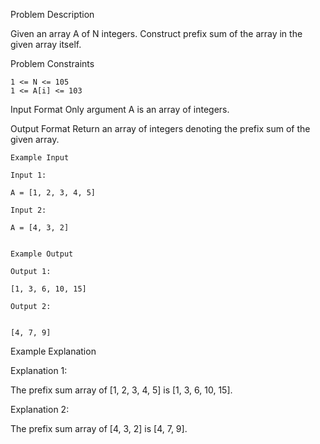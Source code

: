 Problem Description

Given an array A of N integers. Construct prefix sum of the array in the given array itself.


Problem Constraints

    1 <= N <= 105
    1 <= A[i] <= 103


Input Format
Only argument A is an array of integers.


Output Format
Return an array of integers denoting the prefix sum of the given array.

    
    Example Input
    
    Input 1:
    
    A = [1, 2, 3, 4, 5]
    
    Input 2:
    
    A = [4, 3, 2]
    
    
    Example Output
    
    Output 1:
    
    [1, 3, 6, 10, 15]
    
    Output 2:
    
    
    [4, 7, 9]


Example Explanation

Explanation 1:

The prefix sum array of [1, 2, 3, 4, 5] is [1, 3, 6, 10, 15].

Explanation 2:

The prefix sum array of [4, 3, 2] is [4, 7, 9].